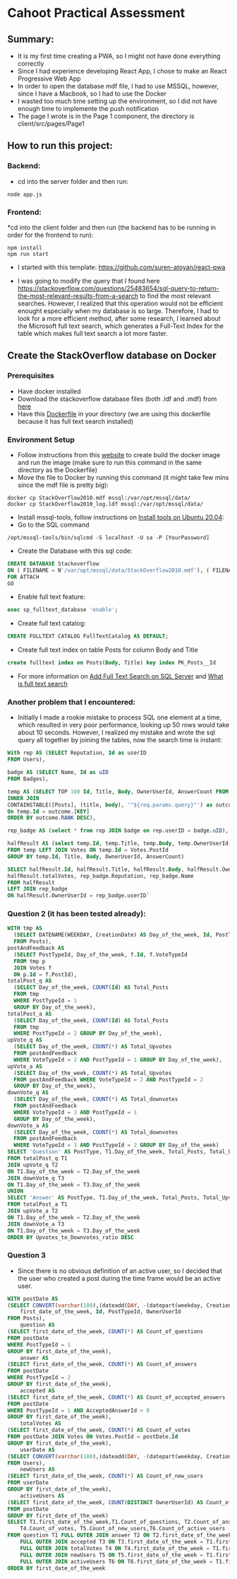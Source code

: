 
# Cahoot Practical Assessment

## Summary:
* It is my first time creating a PWA, so I might not have done everything correctly
* Since I had experience developing React App, I chose to make an React Progressive Web App
* In order to open the database mdf file, I had to use MSSQL, however, since I have a Macbook, so I had to use the Docker
* I wasted too much time setting up the environment, so I did not have enough time to implemente the push notification
* The page I wrote is in the Page 1 component, the directory is client/src/pages/Page1

## How to run this project:
### Backend:
* cd into the server folder and then run:
```
node app.js
```
### Frontend:
*cd into the client folder and then run (the backend has to be running in order for the frontend to run):
```
npm install
npm run start
```

- I started with this template: https://github.com/suren-atoyan/react-pwa

- I was going to modify the query that I found here https://stackoverflow.com/questions/25483654/sql-query-to-return-the-most-relevant-results-from-a-search
to find the most relevant searches. However, I realized that this operation would not be efficient enought especially when my database is so large. Therefore, 
I had to look for a more efficient method, after some research, I learned about the Microsoft full text search, which generates a Full-Text Index for the table 
which makes full text search a lot more faster. 

## Create the StackOverflow database on Docker 
### Prerequisites 
* Have docker installed 
* Download the stackoverflow database files (both .ldf and .mdf) from [here](https://meta.stackexchange.com/questions/2677/database-schema-documentation-for-the-public-data-dump-and-sede)
* Have this [Dockerfile](https://github.com/Microsoft/mssql-docker/blob/master/linux/preview/examples/mssql-agent-fts-ha-tools/Dockerfile) in your directory (we are using this dockerfile because it has full text search installed)
### Environment Setup
* Follow instructions from this [website](https://schwabencode.com/blog/2019/10/27/MSSQL-Server-2017-Docker-Full-Text-Search) to create build the docker image and run the image (make sure to run this command in the same directory as the Dockerfile)
* Move the file to Docker by running this command (it might take few mins since the mdf file is pretty big): 
```
docker cp StackOverflow2010.mdf mssql:/var/opt/mssql/data/
docker cp StackOverflow2010_log.ldf mssql:/var/opt/mssql/data/
```
* Install mssql-tools, follow instructions on [Install tools on Ubuntu 20.04](https://docs.microsoft.com/en-us/sql/linux/sql-server-linux-setup-tools?view=sql-server-ver15): 
* Go to the SQL command
```
/opt/mssql-tools/bin/sqlcmd -S localhost -U sa -P [YourPassword]
```
* Create the Database with this sql code:
```sql
CREATE DATABASE Stackoverflow 
ON ( FILENAME = N'/var/opt/mssql/data/StackOverflow2010.mdf'), ( FILENAME = N'/var/opt/mssql/data/StackOverflow2010_log.ldf')
FOR ATTACH
GO
```
* Enable full text feature:
```sql
exec sp_fulltext_database 'enable'; 
```
* Create full text catalog:
```sql
CREATE FULLTEXT CATALOG FullTextCatalog AS DEFAULT;
```
* Create full text index on table Posts for column Body and Title
```sql
create fulltext index on Posts(Body, Title) key index PK_Posts__Id
```
* For more information on [Add Full Text Search on SQL Server](https://www.sqlshack.com/hands-full-text-search-sql-server/) and [What is full text search](https://docs.microsoft.com/en-us/sql/relational-databases/search/full-text-search?view=sql-server-ver15)


### Another problem that I encountered:
* Initially I made a rookie mistake to process SQL one element at a time, which resulted in very poor performance, looking up 50 rows would take about 10 seconds. However, I realized my mistake and wrote the sql query all together by joining the tables, now the search time is instant:
```sql
With rep AS (SELECT Reputation, Id as userID
FROM Users),

badge AS (SELECT Name, Id as uID
FROM Badges),

temp AS (SELECT TOP 100 Id, Title, Body, OwnerUserId, AnswerCount FROM Posts as temp 
INNER JOIN 
CONTAINSTABLE([Posts], (title, body), '"${req.params.query}"') as outcome 
On temp.Id = outcome.[KEY] 
ORDER BY outcome.RANK DESC),

rep_badge AS (select * from rep JOIN badge on rep.userID = badge.uID),

halfResult AS (select temp.Id, temp.Title, temp.Body, temp.OwnerUserId, temp.AnswerCount, COUNT(*) as totalVotes 
FROM temp LEFT JOIN Votes ON temp.Id = Votes.PostId 
GROUP BY temp.Id, Title, Body, OwnerUserId, AnswerCount)

SELECT halfResult.Id, halfResult.Title, halfResult.Body, halfResult.OwnerUserId, halfResult.AnswerCount, 
halfResult.totalVotes, rep_badge.Reputation, rep_badge.Name 
FROM halfResult 
LEFT JOIN rep_badge 
ON halfResult.OwnerUserId = rep_badge.userID`
```

### Question 2 (it has been tested already):
```SQL
WITH tmp AS 
  (SELECT DATENAME(WEEKDAY, CreationDate) AS Day_of_the_week, Id, PostTypeId 
  FROM Posts), 
postAndFeedback AS
  (SELECT PostTypeId, Day_of_the_week, f.Id, f.VoteTypeId 
  FROM tmp p 
  JOIN Votes f 
  ON p.Id = f.PostId), 
totalPost_q AS 
  (SELECT Day_of_the_week, COUNT(Id) AS Total_Posts 
  FROM tmp 
  WHERE PostTypeId = 1 
  GROUP BY Day_of_the_week), 
totalPost_a AS 
  (SELECT Day_of_the_week, COUNT(Id) AS Total_Posts 
  FROM tmp 
  WHERE PostTypeId = 2 GROUP BY Day_of_the_week), 
upVote_q AS 
  (SELECT Day_of_the_week, COUNT(*) AS Total_Upvotes 
  FROM postAndFeedback 
  WHERE VoteTypeId = 2 AND PostTypeId = 1 GROUP BY Day_of_the_week), 
upVote_a AS 
  (SELECT Day_of_the_week, COUNT(*) AS Total_Upvotes 
  FROM postAndFeedback WHERE VoteTypeId = 2 AND PostTypeId = 2 
  GROUP BY Day_of_the_week), 
downVote_q AS 
  (SELECT Day_of_the_week, COUNT(*) AS Total_downvotes 
  FROM postAndFeedback 
  WHERE VoteTypeId = 3 AND PostTypeId = 1 
  GROUP BY Day_of_the_week), 
downVote_a AS 
  (SELECT Day_of_the_week, COUNT(*) AS Total_downvotes 
  FROM postAndFeedback 
  WHERE VoteTypeId = 3 AND PostTypeId = 2 GROUP BY Day_of_the_week) 
SELECT 'Question' AS PostType, T1.Day_of_the_week, Total_Posts, Total_Upvotes, Total_downvotes, Total_Upvotes / Total_downvotes AS Upvotes_to_Downvotes_ratio 
FROM totalPost_q T1 
JOIN upVote_q T2 
ON T1.Day_of_the_week = T2.Day_of_the_week 
JOIN downVote_q T3 
ON T1.Day_of_the_week = T3.Day_of_the_week
UNION 
SELECT 'Answer' AS PostType, T1.Day_of_the_week, Total_Posts, Total_Upvotes, Total_downvotes, Total_Upvotes / Total_downvotes AS Upvotes_to_Downvotes_ratio 
FROM totalPost_a T1 
JOIN upVote_a T2 
ON T1.Day_of_the_week = T2.Day_of_the_week 
JOIN downVote_a T3 
ON T1.Day_of_the_week = T3.Day_of_the_week 
ORDER BY Upvotes_to_Downvotes_ratio DESC
```

### Question 3
* Since there is no obvious definition of an active user, so I decided that the user who created a post during the time frame would be an active user. 

```sql
WITH postDate AS
(SELECT CONVERT(varchar(100),(dateadd(DAY, -(datepart(weekday, CreationDate)+1), CreationDate)), 111) AS 
    first_date_of_the_week, Id, PostTypeId, OwnerUserId
FROM Posts),
    question AS
(SELECT first_date_of_the_week, COUNT(*) AS Count_of_questions
FROM postDate
WHERE PostTypeId = 1
GROUP BY first_date_of_the_week),
    answer AS
(SELECT first_date_of_the_week, COUNT(*) AS Count_of_answers
FROM postDate
WHERE PostTypeId = 2
GROUP BY first_date_of_the_week),
    accepted AS
(SELECT first_date_of_the_week, COUNT(*) AS Count_of_accepted_answers
FROM postDate
WHERE PostTypeId = 1 AND AcceptedAnswerId > 0
GROUP BY first_date_of_the_week),
    totalVotes AS
(SELECT first_date_of_the_week, COUNT(*) AS Count_of_votes
FROM postDate JOIN Votes ON Votes.PostId = postDate.Id
GROUP BY first_date_of_the_week),
    userDate AS
(SELECT CONVERT(varchar(100),(dateadd(DAY, -(datepart(weekday, CreationDate)+1), CreationDate)), 111) AS first_date_of_the_week, Id
FROM Users),
    newUsers AS
(SELECT first_date_of_the_week, COUNT(*) AS Count_of_new_users
FROM userDate
GROUP BY first_date_of_the_week),
    activeUsers AS
(SELECT first_date_of_the_week, COUNT(DISTINCT OwnerUserId) AS Count_of_active_users
FROM postDate
GROUP BY first_date_of_the_week)
SELECT T1.first_date_of_the_week,T1.Count_of_questions, T2.Count_of_answers, T3.Count_of_accepted_answers,  
    T4.Count_of_votes, T5.Count_of_new_users,T6.Count_of_active_users
FROM question T1 FULL OUTER JOIN answer T2 ON T2.first_date_of_the_week = T1.first_date_of_the_week
    FULL OUTER JOIN accepted T3 ON T3.first_date_of_the_week = T1.first_date_of_the_week
    FULL OUTER JOIN totalVotes T4 ON T4.first_date_of_the_week = T1.first_date_of_the_week
    FULL OUTER JOIN newUsers T5 ON T5.first_date_of_the_week = T1.first_date_of_the_week
    FULL OUTER JOIN activeUsers T6 ON T6.first_date_of_the_week = T1.first_date_of_the_week
ORDER BY first_date_of_the_week
```


